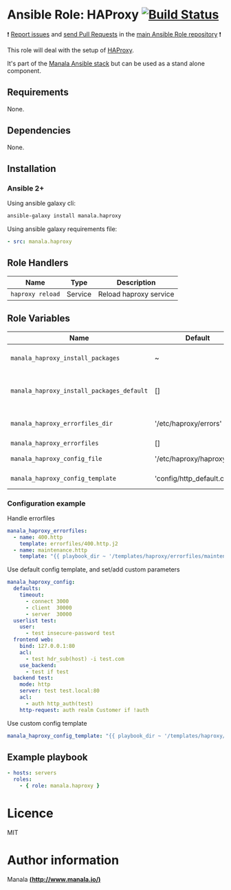 # Ansible Role: HAProxy [![Build Status](https://travis-ci.org/manala/ansible-role-haproxy.svg?branch=master)](https://travis-ci.org/manala/ansible-role-haproxy)

:exclamation: [Report issues](https://github.com/manala/ansible-roles/issues) and [send Pull Requests](https://github.com/manala/ansible-roles/pulls) in the [main Ansible Role repository](https://github.com/manala/ansible-roles) :exclamation:

This role will deal with the setup of [HAProxy](http://www.haproxy.org/).

It's part of the [Manala Ansible stack](http://www.manala.io) but can be used as a stand alone component.

## Requirements

None.

## Dependencies

None.

## Installation

### Ansible 2+

Using ansible galaxy cli:

```bash
ansible-galaxy install manala.haproxy
```

Using ansible galaxy requirements file:

```yaml
- src: manala.haproxy
```

## Role Handlers
| Name             | Type    | Description            |
| ---------------- | ------- | ---------------------- |
| `haproxy reload` | Service | Reload haproxy service |

## Role Variables

| Name                                      | Default                      | Type   | Description                            |
| ----------------------------------------- | ---------------------------- | ------ | -------------------------------------- |
| `manala_haproxy_install_packages`         | ~                            | Array  | Dependency packages to install         |
| `manala_haproxy_install_packages_default` | []                           | Array  | Default dependency packages to install |
| `manala_haproxy_errorfiles_dir`           | '/etc/haproxy/errors'        | String | Errorfiles directory path              |
| `manala_haproxy_errorfiles`               | []                           | Array  | Errorfiles                             |
| `manala_haproxy_config_file`              | '/etc/haproxy/haproxy.cfg'   | String | Configuration file path                |
| `manala_haproxy_config_template`          | 'config/http_default.cfg.j2' | String | Configuration template                 |

### Configuration example

Handle errorfiles

```yaml
manala_haproxy_errorfiles:
  - name: 400.http
    template: errorfiles/400.http.j2
  - name: maintenance.http
    template: "{{ playbook_dir ~ '/templates/haproxy/errorfiles/maintenance.http.j2' }}"
```

Use default config template, and set/add custom parameters

```yaml
manala_haproxy_config:
  defaults:
    timeout:
      - connect 3000
      - client  30000
      - server  30000
  userlist test:
    user:
      - test insecure-password test
  frontend web:
    bind: 127.0.0.1:80
    acl:
      - test hdr_sub(host) -i test.com
    use_backend:
      - test if test
  backend test:
    mode: http
    server: test test.local:80
    acl:
      - auth http_auth(test)
    http-request: auth realm Customer if !auth
```

Use custom config template

```yaml
manala_haproxy_config_template: "{{ playbook_dir ~ '/templates/haproxy/haproxy.cfg.j2' }}"
```

## Example playbook

```yaml
- hosts: servers
  roles:
    - { role: manala.haproxy }
```

# Licence

MIT

# Author information

Manala [**(http://www.manala.io/)**](http://www.manala.io)
